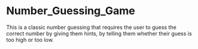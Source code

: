 # Number_Guessing_Game
This is a classic number guessing that requires the user to guess the correct number by giving them hints, by telling them whether their guess is too high or too low.
